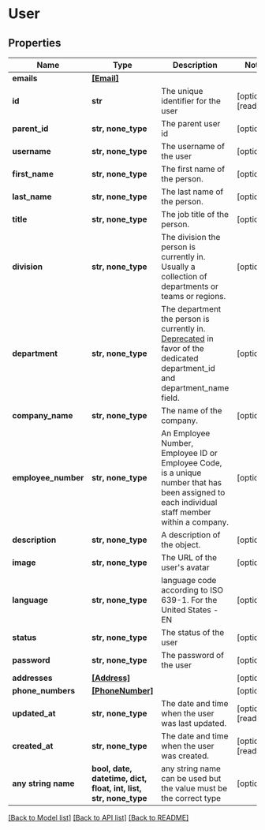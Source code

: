 # User


## Properties
Name | Type | Description | Notes
------------ | ------------- | ------------- | -------------
**emails** | [**[Email]**](Email.md) |  | 
**id** | **str** | The unique identifier for the user | [optional] [readonly] 
**parent_id** | **str, none_type** | The parent user id | [optional] 
**username** | **str, none_type** | The username of the user | [optional] 
**first_name** | **str, none_type** | The first name of the person. | [optional] 
**last_name** | **str, none_type** | The last name of the person. | [optional] 
**title** | **str, none_type** | The job title of the person. | [optional] 
**division** | **str, none_type** | The division the person is currently in. Usually a collection of departments or teams or regions. | [optional] 
**department** | **str, none_type** | The department the person is currently in. [Deprecated](https://developers.apideck.com/changelog) in favor of the dedicated department_id and department_name field. | [optional] 
**company_name** | **str, none_type** | The name of the company. | [optional] 
**employee_number** | **str, none_type** | An Employee Number, Employee ID or Employee Code, is a unique number that has been assigned to each individual staff member within a company. | [optional] 
**description** | **str, none_type** | A description of the object. | [optional] 
**image** | **str, none_type** | The URL of the user&#39;s avatar | [optional] 
**language** | **str, none_type** | language code according to ISO 639-1. For the United States - EN | [optional] 
**status** | **str, none_type** | The status of the user | [optional] 
**password** | **str, none_type** | The password of the user | [optional] 
**addresses** | [**[Address]**](Address.md) |  | [optional] 
**phone_numbers** | [**[PhoneNumber]**](PhoneNumber.md) |  | [optional] 
**updated_at** | **str, none_type** | The date and time when the user was last updated. | [optional] [readonly] 
**created_at** | **str, none_type** | The date and time when the user was created. | [optional] [readonly] 
**any string name** | **bool, date, datetime, dict, float, int, list, str, none_type** | any string name can be used but the value must be the correct type | [optional]

[[Back to Model list]](../../README.md#documentation-for-models) [[Back to API list]](../../README.md#documentation-for-api-endpoints) [[Back to README]](../../README.md)


